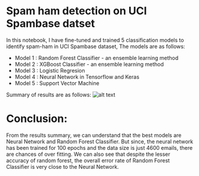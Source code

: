 # Spam ham detection on UCI Spambase datset

In this notebook, I have fine-tuned and trained 5 classification models to identify spam-ham in UCI Spambase dataset, The models are as follows:


*   Model 1 : Random Forest Classifier - an ensemble learning method
*   Model 2 : XGBoost Classifier - an ensemble learning method
*   Model 3 : Logistic Regresion 
*   Model 4 : Neural Network in Tensorflow and Keras
*   Model 5 : Support Vector Machine

Summary of results are as follows: 
![alt text]()

# Conclusion: 
From the results summary, we can understand that the best models are Neural Network and Random Forest Classifier. But since, the neural network has been trained for 100 epochs and the data size is just 4600 emails, there are chances of over fitting. We can also see that despite the lesser accuracy of random forest, the overall error rate of Random Forest Classifier is very close to the Neural Network.
